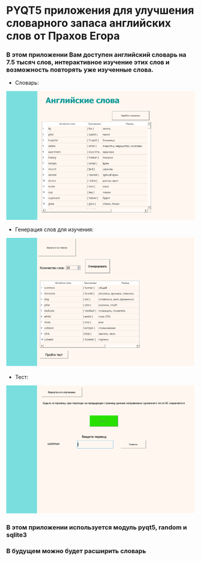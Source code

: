 <h1> PYQT5 приложения для улучшения словарного запаса английских слов от Прахов Егора</h1>
<h3>В этом приложении Вам доступен английский словарь на 7.5 тысяч слов,
интерактивное изучение этих слов и возможность повторять уже изученные слова.</h3>

+ Словарь:

![loading...](https://github.com/PrakhovEgor/PQTY-project/blob/main/1window.png)

+ Генерация слов для изучения:

![loading...](https://github.com/PrakhovEgor/PQTY-project/blob/main/2window.png)

+ Тест:

![loading...](https://github.com/PrakhovEgor/PQTY-project/blob/main/3window.png)

<h3>В этом приложении используется модуль pyqt5, random и sqlite3</h3>

<h3>В будущем можно будет расширить словарь</h3>
